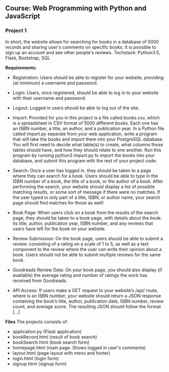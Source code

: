 ## Course: Web Programming with Python and JavaScript
### Project 1

In short, the website allows for searching for books in a database of 5000 records and sharing user's comments on specific books. It is possible to sign up an account and see other people's reviews.
Techstack: Python3.5, Flask, Bootstrap, SQL

**Requirements:**

- Registration: Users should be able to register for your website, providing (at minimum) a username and password.

- Login: Users, once registered, should be able to log in to your website with their username and password.

- Logout: Logged in users should be able to log out of the site.

- Import: Provided for you in this project is a file called books.csv, which is a spreadsheet in CSV format of 5000 different books. Each one has an ISBN number, a title, an author, and a publication year. In a Python file called import.py separate from your web application, write a program that will take the books and import them into your PostgreSQL database. You will first need to decide what table(s) to create, what columns those tables should have, and how they should relate to one another. Run this program by running python3 import.py to import the books into your database, and submit this program with the rest of your project code.

- Search: Once a user has logged in, they should be taken to a page where they can search for a book. Users should be able to type in the ISBN number of a book, the title of a book, or the author of a book. After performing the search, your website should display a list of possible matching results, or some sort of message if there were no matches. If the user typed in only part of a title, ISBN, or author name, your search page should find matches for those as well!

- Book Page: When users click on a book from the results of the search page, they should be taken to a book page, with details about the book: its title, author, publication year, ISBN number, and any reviews that users have left for the book on your website.

- Review Submission: On the book page, users should be able to submit a review: consisting of a rating on a scale of 1 to 5, as well as a text component to the review where the user can write their opinion about a book. Users should not be able to submit multiple reviews for the same book.

- Goodreads Review Data: On your book page, you should also display (if available) the average rating and number of ratings the work has received from Goodreads.

- API Access: If users make a GET request to your website’s /api/<isbn> route, where <isbn> is an ISBN number, your website should return a JSON response containing the book’s title, author, publication date, ISBN number, review count, and average score. The resulting JSON should follow the format [...]


**Files**
The projects consists of:
- application.py (Flask application)
- bookRecord.html (result of book search)
- bookSearch.html (book search form)
- homepage.html (main page. Shows logged in user's comments)
- layout.html (page layout with menu and footer)
- login.html (login form)
- signup.html (signup form)



